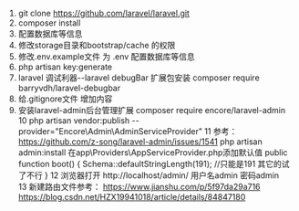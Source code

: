 1. git clone https://github.com/laravel/laravel.git
2. composer install
3. 配置数据库等信息
4. 修改storage目录和bootstrap/cache 的权限
5. 修改.env.example文件 为  .env 配置数据库等信息 
6. php artisan key:generate
7. laravel 调试利器--laravel debugBar 扩展包安装    composer require barryvdh/laravel-debugbar
8. 给.gitignore文件 增加内容
9. 安装laravel-admin后台管理扩展 composer require encore/laravel-admin
10 php artisan vendor:publish --provider="Encore\Admin\AdminServiceProvider"
11 参考：https://github.com/z-song/laravel-admin/issues/1541
   php artisan admin:install
   在app\Providers\AppServiceProvider.php添加默认值
   public function boot()
   {
       Schema::defaultStringLength(191); //只能是191 其它的试了不行
   }
12 浏览器打开 http://localhost/admin/  用户名admin 密码admin   
13 新建路由文件参考： 
   https://www.jianshu.com/p/5f97da29a716
   https://blog.csdn.net/HZX19941018/article/details/84847180